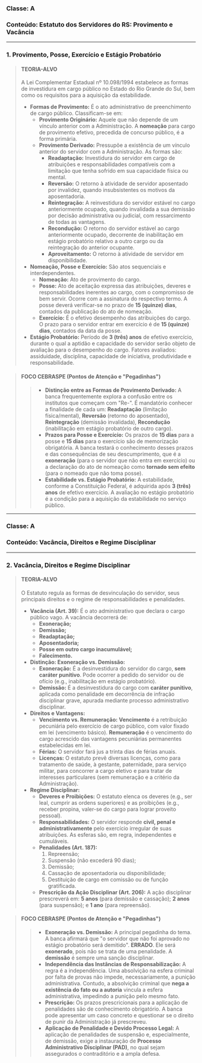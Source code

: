 ### **Classe:** A
### **Conteúdo:** Estatuto dos Servidores do RS: Provimento e Vacância

---

### **1. Provimento, Posse, Exercício e Estágio Probatório**

> #### **TEORIA-ALVO**
> A Lei Complementar Estadual nº 10.098/1994 estabelece as formas de investidura em cargo público no Estado do Rio Grande do Sul, bem como os requisitos para a aquisição da estabilidade.
>
> * **Formas de Provimento:** É o ato administrativo de preenchimento de cargo público. Classificam-se em:
>     * **Provimento Originário:** Aquele que não depende de um vínculo anterior com a Administração. A **nomeação** para cargo de provimento efetivo, precedida de concurso público, é a forma primária.
>     * **Provimento Derivado:** Pressupõe a existência de um vínculo anterior do servidor com a Administração. As formas são:
>         * **Readaptação:** Investidura do servidor em cargo de atribuições e responsabilidades compatíveis com a limitação que tenha sofrido em sua capacidade física ou mental.
>         * **Reversão:** O retorno à atividade de servidor aposentado por invalidez, quando insubsistentes os motivos da aposentadoria.
>         * **Reintegração:** A reinvestidura do servidor estável no cargo anteriormente ocupado, quando invalidada a sua demissão por decisão administrativa ou judicial, com ressarcimento de todas as vantagens.
>         * **Recondução:** O retorno do servidor estável ao cargo anteriormente ocupado, decorrente de inabilitação em estágio probatório relativo a outro cargo ou da reintegração do anterior ocupante.
>         * **Aproveitamento:** O retorno à atividade de servidor em disponibilidade.
> * **Nomeação, Posse e Exercício:** São atos sequenciais e interdependentes.
>     * **Nomeação:** Ato de provimento do cargo.
>     * **Posse:** Ato de aceitação expressa das atribuições, deveres e responsabilidades inerentes ao cargo, com o compromisso de bem servir. Ocorre com a assinatura do respectivo termo. A posse deverá verificar-se no prazo de **15 (quinze) dias**, contados da publicação do ato de nomeação.
>     * **Exercício:** É o efetivo desempenho das atribuições do cargo. O prazo para o servidor entrar em exercício é de **15 (quinze) dias**, contados da data da posse.
> * **Estágio Probatório:** Período de **3 (três) anos** de efetivo exercício, durante o qual a aptidão e capacidade do servidor serão objeto de avaliação para o desempenho do cargo. Fatores avaliados: assiduidade, disciplina, capacidade de iniciativa, produtividade e responsabilidade.

> #### **FOCO CEBRASPE (Pontos de Atenção e "Pegadinhas")**
> > * **Distinção entre as Formas de Provimento Derivado:** A banca frequentemente explora a confusão entre os institutos que começam com "Re-". É mandatório conhecer a finalidade de cada um: **Readaptação** (limitação física/mental), **Reversão** (retorno do aposentado), **Reintegração** (demissão invalidada), **Recondução** (inabilitação em estágio probatório de outro cargo).
> > * **Prazos para Posse e Exercício:** Os prazos de **15 dias** para a posse e **15 dias** para o exercício são de memorização obrigatória. A banca testará o conhecimento desses prazos e das consequências de seu descumprimento, que é a **exoneração** (para o servidor que não entra em exercício) ou a declaração do ato de nomeação como **tornado sem efeito** (para o nomeado que não toma posse).
> > * **Estabilidade vs. Estágio Probatório:** A estabilidade, conforme a Constituição Federal, é adquirida após **3 (três) anos** de efetivo exercício. A avaliação no estágio probatório é a condição para a aquisição da estabilidade no serviço público.

---

### **Classe:** A
### **Conteúdo:** Vacância, Direitos e Regime Disciplinar

---

### **2. Vacância, Direitos e Regime Disciplinar**

> #### **TEORIA-ALVO**
> O Estatuto regula as formas de desvinculação do servidor, seus principais direitos e o regime de responsabilidades e penalidades.
>
> * **Vacância (Art. 39):** É o ato administrativo que declara o cargo público vago. A vacância decorrerá de:
>     * **Exoneração;**
>     * **Demissão;**
>     * **Readaptação;**
>     * **Aposentadoria;**
>     * **Posse em outro cargo inacumulável;**
>     * **Falecimento.**
> * **Distinção: Exoneração vs. Demissão:**
>     * **Exoneração:** É a desinvestidura do servidor do cargo, **sem caráter punitivo**. Pode ocorrer a pedido do servidor ou de ofício (e.g., inabilitação em estágio probatório).
>     * **Demissão:** É a desinvestidura do cargo com **caráter punitivo**, aplicada como penalidade em decorrência de infração disciplinar grave, apurada mediante processo administrativo disciplinar.
> * **Direitos e Vantagens:**
>     * **Vencimento vs. Remuneração:** **Vencimento** é a retribuição pecuniária pelo exercício de cargo público, com valor fixado em lei (vencimento básico). **Remuneração** é o vencimento do cargo acrescido das vantagens pecuniárias permanentes estabelecidas em lei.
>     * **Férias:** O servidor fará jus a trinta dias de férias anuais.
>     * **Licenças:** O estatuto prevê diversas licenças, como para tratamento de saúde, à gestante, paternidade, para serviço militar, para concorrer a cargo eletivo e para tratar de interesses particulares (sem remuneração e a critério da Administração).
> * **Regime Disciplinar:**
>     * **Deveres e Proibições:** O estatuto elenca os deveres (e.g., ser leal, cumprir as ordens superiores) e as proibições (e.g., receber propina, valer-se do cargo para lograr proveito pessoal).
>     * **Responsabilidades:** O servidor responde **civil, penal e administrativamente** pelo exercício irregular de suas atribuições. As esferas são, em regra, independentes e cumuláveis.
>     * **Penalidades (Art. 187):**
>         1.  Repreensão;
>         2.  Suspensão (não excederá 90 dias);
>         3.  Demissão;
>         4.  Cassação de aposentadoria ou disponibilidade;
>         5.  Destituição de cargo em comissão ou de função gratificada.
>     * **Prescrição da Ação Disciplinar (Art. 206):** A ação disciplinar prescreverá em: **5 anos** (para demissão e cassação); **2 anos** (para suspensão); e **1 ano** (para repreensão).

> #### **FOCO CEBRASPE (Pontos de Atenção e "Pegadinhas")**
> > * **Exoneração vs. Demissão:** A principal pegadinha do tema. A banca afirmará que "o servidor que não foi aprovado no estágio probatório será demitido". **ERRADO**. Ele será **exonerado**, pois não se trata de uma penalidade. A **demissão** é sempre uma sanção disciplinar.
> > * **Independência das Instâncias de Responsabilização:** A regra é a independência. Uma absolvição na esfera criminal por falta de provas não impede, necessariamente, a punição administrativa. Contudo, a absolvição criminal que **nega a existência do fato ou a autoria** vincula a esfera administrativa, impedindo a punição pelo mesmo fato.
> > * **Prescrição:** Os prazos prescricionais para a aplicação de penalidades são de conhecimento obrigatório. A banca pode apresentar um caso concreto e questionar se o direito de punir da Administração já prescreveu.
> > * **Aplicação de Penalidade e Devido Processo Legal:** A aplicação de penalidades de suspensão e, especialmente, de demissão, exige a instauração de **Processo Administrativo Disciplinar (PAD)**, no qual sejam assegurados o contraditório e a ampla defesa.